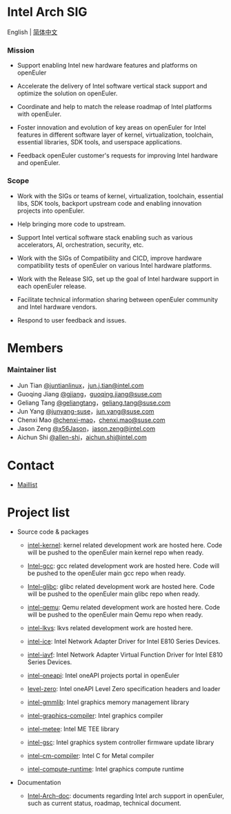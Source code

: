 # Intel Arch SIG
English | [简体中文](./README_cn.md)

### Mission

- Support enabling Intel new hardware features and platforms on openEuler

- Accelerate the delivery of Intel software vertical stack support and optimize the solution on openEuler.

- Coordinate and help to match the release roadmap of Intel platforms with openEuler.

- Foster innovation and evolution of key areas on openEuler for Intel features in different software layer of kernel, virtualization, toolchain, essential libraries, SDK tools, and userspace applications.

- Feedback openEuler customer's requests for improving Intel hardware and openEuler.

### Scope

- Work with the SIGs or teams of kernel, virtualization, toolchain, essential libs, SDK tools, backport upstream code and enabling innovation projects into openEuler.

- Help bringing more code to upstream.

- Support Intel vertical software stack enabling such as various accelerators, AI, orchestration, security, etc.

- Work with the SIGs of Compatibility and CICD, improve hardware compatibility tests of openEuler on various Intel hardware platforms.

- Work with the Release SIG, set up the goal of Intel hardware support in each openEuler release.

- Facilitate technical information sharing between openEuler community and Intel hardware vendors.

- Respond to user feedback and issues.

# Members

### Maintainer list

- Jun Tian [@juntianlinux](https://gitee.com/juntianlinux)，jun.j.tian@intel.com
- Guoqing Jiang [@gjiang](https://gitee.com/gjiang)，guoqing.jiang@suse.com
- Geliang Tang [@geliangtang](https://gitee.com/geliangtang)，geliang.tang@suse.com
- Jun Yang [@junyang-suse](https://gitee.com/junyang-suse)，jun.yang@suse.com
- Chenxi Mao [@chenxi-mao](https://gitee.com/chenxi-mao)，chenxi.mao@suse.com
- Jason Zeng [@x56Jason](https://gitee.com/x56Jason)，jason.zeng@intel.com
- Aichun Shi [@allen-shi](https://gitee.com/allen-shi)，aichun.shi@intel.com

# Contact

- [Maillist](mailto:sig-intel-arch@openeuler.org)


# Project list

- Source code & packages
  - [intel-kernel](https://gitee.com/openeuler/Intel-kernel): kernel related development work are hosted here. Code will be pushed to the openEuler main kernel repo when ready.

  - [Intel-gcc](https://gitee.com/openeuler/Intel-gcc): gcc related development work are hosted here. Code will be pushed to the openEuler main gcc repo when ready.

  - [Intel-glibc](https://gitee.com/openeuler/Intel-glibc): glibc related development work are hosted here. Code will be pushed to the openEuler main glibc repo when ready.

  - [intel-qemu](https://gitee.com/openeuler/intel-qemu): Qemu related development work are hosted here. Code will be pushed to the openEuler main Qemu repo when ready.

  - [intel-lkvs](https://gitee.com/openeuler/intel-lkvs): lkvs related development work are hosted here.

  - [intel-ice](https://gitee.com/openeuler/intel-ice): Intel Network Adapter Driver for Intel E810 Series Devices.

  - [intel-iavf](https://gitee.com/openeuler/intel-iavf): Intel Network Adapter Virtual Function Driver for Intel E810 Series Devices.

  - [intel-oneapi](https://gitee.com/openeuler/intel-oneapi): Intel oneAPI projects portal in openEuler

  - [level-zero](https://gitee.com/src-openeuler/level-zero): Intel oneAPI Level Zero specification headers and loader

  - [intel-gmmlib](https://gitee.com/src-openeuler/intel-gmmlib): Intel graphics memory management library

  - [intel-graphics-compiler](https://gitee.com/src-openeuler/intel-graphics-compiler): Intel graphics compiler

  - [intel-metee](https://gitee.com/src-openeuler/intel-metee): Intel ME TEE library

  - [intel-gsc](https://gitee.com/src-openeuler/intel-gsc): Intel graphics system controller firmware update library

  - [intel-cm-compiler](https://gitee.com/src-openeuler/intel-cm-compiler): Intel C for Metal compiler

  - [intel-compute-runtime](https://gitee.com/src-openeuler/intel-compute-runtime): Intel graphics compute runtime

- Documentation
  - [Intel-Arch-doc](https://gitee.com/openeuler/Intel-Arch-doc): documents regarding Intel arch support in openEuler, such as current status, roadmap, technical document.
